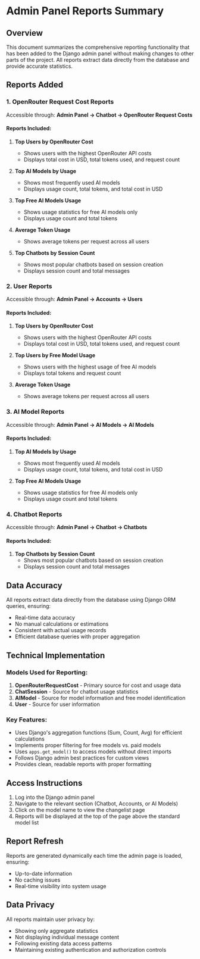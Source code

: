 # Admin Panel Reports Summary

## Overview

This document summarizes the comprehensive reporting functionality that has been added to the Django admin panel without making changes to other parts of the project. All reports extract data directly from the database and provide accurate statistics.

## Reports Added

### 1. OpenRouter Request Cost Reports

Accessible through: **Admin Panel → Chatbot → OpenRouter Request Costs**

#### Reports Included:
1. **Top Users by OpenRouter Cost**
   - Shows users with the highest OpenRouter API costs
   - Displays total cost in USD, total tokens used, and request count

2. **Top AI Models by Usage**
   - Shows most frequently used AI models
   - Displays usage count, total tokens, and total cost in USD

3. **Top Free AI Models Usage**
   - Shows usage statistics for free AI models only
   - Displays usage count and total tokens

4. **Average Token Usage**
   - Shows average tokens per request across all users

5. **Top Chatbots by Session Count**
   - Shows most popular chatbots based on session creation
   - Displays session count and total messages

### 2. User Reports

Accessible through: **Admin Panel → Accounts → Users**

#### Reports Included:
1. **Top Users by OpenRouter Cost**
   - Shows users with the highest OpenRouter API costs
   - Displays total cost in USD, total tokens used, and request count

2. **Top Users by Free Model Usage**
   - Shows users with the highest usage of free AI models
   - Displays total tokens and request count

3. **Average Token Usage**
   - Shows average tokens per request across all users

### 3. AI Model Reports

Accessible through: **Admin Panel → AI Models → AI Models**

#### Reports Included:
1. **Top AI Models by Usage**
   - Shows most frequently used AI models
   - Displays usage count, total tokens, and total cost in USD

2. **Top Free AI Models Usage**
   - Shows usage statistics for free AI models only
   - Displays usage count and total tokens

### 4. Chatbot Reports

Accessible through: **Admin Panel → Chatbot → Chatbots**

#### Reports Included:
1. **Top Chatbots by Session Count**
   - Shows most popular chatbots based on session creation
   - Displays session count and total messages

## Data Accuracy

All reports extract data directly from the database using Django ORM queries, ensuring:
- Real-time data accuracy
- No manual calculations or estimations
- Consistent with actual usage records
- Efficient database queries with proper aggregation

## Technical Implementation

### Models Used for Reporting:
1. **OpenRouterRequestCost** - Primary source for cost and usage data
2. **ChatSession** - Source for chatbot usage statistics
3. **AIModel** - Source for model information and free model identification
4. **User** - Source for user information

### Key Features:
- Uses Django's aggregation functions (Sum, Count, Avg) for efficient calculations
- Implements proper filtering for free models vs. paid models
- Uses `apps.get_model()` to access models without direct imports
- Follows Django admin best practices for custom views
- Provides clean, readable reports with proper formatting

## Access Instructions

1. Log into the Django admin panel
2. Navigate to the relevant section (Chatbot, Accounts, or AI Models)
3. Click on the model name to view the changelist page
4. Reports will be displayed at the top of the page above the standard model list

## Report Refresh

Reports are generated dynamically each time the admin page is loaded, ensuring:
- Up-to-date information
- No caching issues
- Real-time visibility into system usage

## Data Privacy

All reports maintain user privacy by:
- Showing only aggregate statistics
- Not displaying individual message content
- Following existing data access patterns
- Maintaining existing authentication and authorization controls